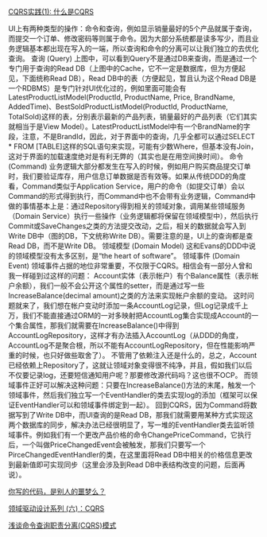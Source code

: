 
[CQRS实践(1): 什么是CQRS](https://www.cnblogs.com/mouhong-lin/archive/2012/03/23/what-is-cqrs.html)

UI上有两种类型的操作：命令和查询，例如显示销量最好的5个产品就属于查询，而提交一个订单、修改密码等则属于命令。因为大部分系统都是读多写少，而且业务逻辑基本都出现在写入的一端，所以查询和命令的分离可以让我们独立的去优化查询。
查询 (Query)
上图中，可以看到Query不是通过DB来查询，而是通过一个专门用于查询的Read DB（上图中的Cache，它不一定是数据库，但为方便起见，下面统称Read DB），Read DB中的表（方便起见，暂且认为这个Read DB是一个RDBMS）是专门针对UI优化过的，例如里面可能会有LatestProductListModel(ProductId, ProductName, Price, BrandName, AddedTime)、BestSoldProductListModel(ProductId, ProductName, TotalSold)这样的表，分别表示最新的产品列表，销量最好的产品列表（它们其实就相当于是View Model）。LatestProductListModel中有一个BrandName的字段，注意，不是BrandId，因此，对于界面中的查询，几乎全都可以通过SELECT * FROM [TABLE]这样的SQL语句来实现，可能有少数Where，但基本没有Join，这对于界面的加载速度绝对是有利无弊的（其实也是在用空间换时间）。
命令 (Command)
业务逻辑大部分都发生在写入的时候，例如用户购买商品提交订单时，我们要验证库存，用户信息订单数据是否有效等。如果从传统DDD的角度看，Command类似于Application Service，用户的命令（如提交订单）会以Command的形式得到执行，而Command中也不会带有业务逻辑，Command中做的事情基本上是：通过Repository得到相关的领域对象，调用某些领域服务（Domain Service）执行一些操作（业务逻辑都将保留在领域模型中），然后执行Commit或SaveChanges之类的方法提交改动，之后，相关的数据就会写入到Write DB中（图的DB，下文统称Write DB）。需要注意的是，UI上的查询都是查Read DB，而不是Write DB。
领域模型 (Domain Model)
这和Evans的DDD中说的领域模型没有太多区别，是“the heart of software”。
领域事件 (Domain Event)
领域事件占据的地位非常重要，不仅限于CQRS。相信会有一部分人曾和我一样碰到过这样的问题：
Account实体（表示帐户）有个Balance属性（表示帐户余额），我们一般不会公开这个属性的setter，而是通过写一些IncreaseBalance(decimal amount)之类的方法来实现帐户余额的变动。
这时问题就来了，我们想在帐户变动时添加一条AccountLog记录，但Log记录成千上万，我们不能直接通过ORM的一对多映射把AccountLog集合实现成Account的一个集合属性，那我们就需要在IncreaseBalance()中得到AccountLogRepository，这样才有办法插入AccountLog（从DDD的角度，AccountLog不是聚合根，所以不能有AccountLogRepository，但在性能影响严重的时候，也只好做些取舍了）。
不管用了依赖注入还是什么的，总之，Account已经依赖上Repository了，这就让领域对象变得很不纯净，并且，假如我们以后不仅要记录log，还要短信通知用户呢？那要修改源代码吗？这也很不OCP。
而领域事件正好可以解决这种问题：只要在IncreaseBalance()方法的末尾，触发一个领域事件，然后我们独立写一个EventHandler的类去实现log的添加（框架可以保证EventHandler可以和领域事件绑定到一起）。
回到CQRS，因为Command将数据写到了Write DB中，而UI查询的是Read DB，那我们就需要用某种方式实现这两个数据库的同步，解决办法已经很明显了，写一堆的EventHandler类去监听领域事件。例如我们有一个更改产品价格的命令ChangePriceCommand，它执行后，一个叫做PriceChangedEvent会被触发，那我们只要写一个PirceChangedEventHandler的类，在这里面将Read DB中相关的价格信息更改到最新值即可实现同步（这里会涉及到Read DB中表结构改变的问题，后面再说）。


[你写的代码，是别人的噩梦么？](http://mp.weixin.qq.com/s/S8MoamWKdichF0cKXqAfYg)





[领域驱动设计系列 (六)：CQRS](https://www.cnblogs.com/cnblogsfans/p/4551990.html)

[浅谈命令查询职责分离(CQRS)模式](https://www.cnblogs.com/yangecnu/p/Introduction-CQRS.html)

